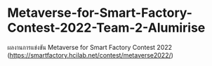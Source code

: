 # Metaverse-for-Smart-Factory-Contest-2022-Team-2-Alumirise
ผลงานการแข่งขัน Metaverse for Smart Factory Contest 2022 (https://smartfactory.hcilab.net/contest/metaverse2022/)

